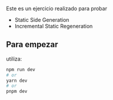 Este es un ejercicio realizado para probar

- Static Side Generation
- Incremental Static Regeneration

## Para empezar

utiliza:

```bash
npm run dev
# or
yarn dev
# or
pnpm dev
```

